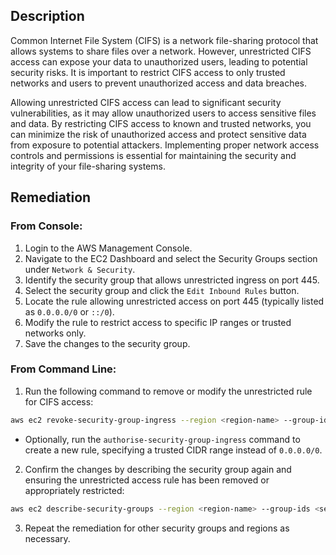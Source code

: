 ## Description

Common Internet File System (CIFS) is a network file-sharing protocol that allows systems to share files over a network. However, unrestricted CIFS access can expose your data to unauthorized users, leading to potential security risks. It is important to restrict CIFS access to only trusted networks and users to prevent unauthorized access and data breaches.

Allowing unrestricted CIFS access can lead to significant security vulnerabilities, as it may allow unauthorized users to access sensitive files and data. By restricting CIFS access to known and trusted networks, you can minimize the risk of unauthorized access and protect sensitive data from exposure to potential attackers. Implementing proper network access controls and permissions is essential for maintaining the security and integrity of your file-sharing systems.

## Remediation

### From Console:

1. Login to the AWS Management Console.
2. Navigate to the EC2 Dashboard and select the Security Groups section under `Network & Security`.
3. Identify the security group that allows unrestricted ingress on port 445.
4. Select the security group and click the `Edit Inbound Rules` button.
5. Locate the rule allowing unrestricted access on port 445 (typically listed as `0.0.0.0/0` or `::/0`).
6. Modify the rule to restrict access to specific IP ranges or trusted networks only.
7. Save the changes to the security group.

### From Command Line:

1. Run the following command to remove or modify the unrestricted rule for CIFS access:

```bash
aws ec2 revoke-security-group-ingress --region <region-name> --group-id <security-group-id> --protocol tcp --port 445 --cidr 0.0.0.0/0
```
- Optionally, run the `authorise-security-group-ingress` command to create a new rule, specifying a trusted CIDR range instead of `0.0.0.0/0`.

2. Confirm the changes by describing the security group again and ensuring the unrestricted access rule has been removed or appropriately restricted:

```bash
aws ec2 describe-security-groups --region <region-name> --group-ids <security-group-id> --query 'SecurityGroups[*].IpPermissions[?FromPort==`445`].{CIDR:IpRanges[*].Ci drIp,Port:FromPort}'
```

3. Repeat the remediation for other security groups and regions as necessary.